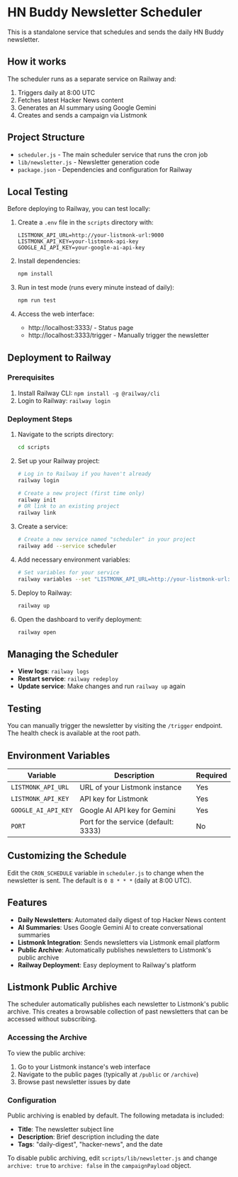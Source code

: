 # HN Buddy Newsletter Scheduler

This is a standalone service that schedules and sends the daily HN Buddy newsletter.

## How it works

The scheduler runs as a separate service on Railway and:

1. Triggers daily at 8:00 UTC
2. Fetches latest Hacker News content
3. Generates an AI summary using Google Gemini
4. Creates and sends a campaign via Listmonk

## Project Structure

- `scheduler.js` - The main scheduler service that runs the cron job
- `lib/newsletter.js` - Newsletter generation code 
- `package.json` - Dependencies and configuration for Railway

## Local Testing

Before deploying to Railway, you can test locally:

1. Create a `.env` file in the `scripts` directory with:
   ```
   LISTMONK_API_URL=http://your-listmonk-url:9000
   LISTMONK_API_KEY=your-listmonk-api-key
   GOOGLE_AI_API_KEY=your-google-ai-api-key
   ```

2. Install dependencies:
   ```bash
   npm install
   ```

3. Run in test mode (runs every minute instead of daily):
   ```bash
   npm run test
   ```

4. Access the web interface:
   - http://localhost:3333/ - Status page
   - http://localhost:3333/trigger - Manually trigger the newsletter

## Deployment to Railway

### Prerequisites

1. Install Railway CLI: `npm install -g @railway/cli`
2. Login to Railway: `railway login`

### Deployment Steps

1. Navigate to the scripts directory:
   ```bash
   cd scripts
   ```

2. Set up your Railway project:
   ```bash
   # Log in to Railway if you haven't already
   railway login

   # Create a new project (first time only)
   railway init
   # OR link to an existing project
   railway link
   ```

3. Create a service:
   ```bash
   # Create a new service named "scheduler" in your project
   railway add --service scheduler
   ```

4. Add necessary environment variables:
   ```bash
   # Set variables for your service
   railway variables --set "LISTMONK_API_URL=http://your-listmonk-url:9000" --set "LISTMONK_API_KEY=your-listmonk-api-key" --set "GOOGLE_AI_API_KEY=your-google-ai-api-key"
   ```

5. Deploy to Railway:
   ```bash
   railway up
   ```

6. Open the dashboard to verify deployment:
   ```bash
   railway open
   ```

## Managing the Scheduler

- **View logs**: `railway logs`
- **Restart service**: `railway redeploy`
- **Update service**: Make changes and run `railway up` again

## Testing

You can manually trigger the newsletter by visiting the `/trigger` endpoint. The health check is available at the root path.

## Environment Variables

| Variable | Description | Required |
|----------|-------------|----------|
| `LISTMONK_API_URL` | URL of your Listmonk instance | Yes |
| `LISTMONK_API_KEY` | API key for Listmonk | Yes |
| `GOOGLE_AI_API_KEY` | Google AI API key for Gemini | Yes |
| `PORT` | Port for the service (default: 3333) | No |

## Customizing the Schedule

Edit the `CRON_SCHEDULE` variable in `scheduler.js` to change when the newsletter is sent. The default is `0 8 * * *` (daily at 8:00 UTC).

## Features

- **Daily Newsletters**: Automated daily digest of top Hacker News content
- **AI Summaries**: Uses Google Gemini AI to create conversational summaries
- **Listmonk Integration**: Sends newsletters via Listmonk email platform
- **Public Archive**: Automatically publishes newsletters to Listmonk's public archive
- **Railway Deployment**: Easy deployment to Railway's platform

## Listmonk Public Archive

The scheduler automatically publishes each newsletter to Listmonk's public archive. This creates a browsable collection of past newsletters that can be accessed without subscribing.

### Accessing the Archive

To view the public archive:

1. Go to your Listmonk instance's web interface
2. Navigate to the public pages (typically at `/public` or `/archive`)
3. Browse past newsletter issues by date

### Configuration

Public archiving is enabled by default. The following metadata is included:

- **Title**: The newsletter subject line
- **Description**: Brief description including the date
- **Tags**: "daily-digest", "hacker-news", and the date

To disable public archiving, edit `scripts/lib/newsletter.js` and change `archive: true` to `archive: false` in the `campaignPayload` object. 